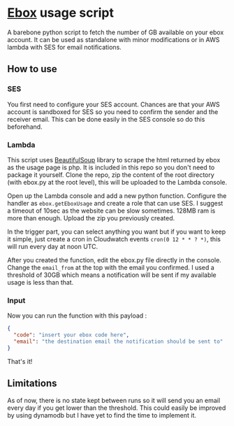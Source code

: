 # [Ebox](http://www.ebox.ca) usage script
A barebone python script to fetch the number of GB available on your ebox account. It can be used as standalone with minor modifications or in AWS lambda with SES for email notifications.

## How to use
### SES
You first need to configure your SES account. Chances are that your AWS account is sandboxed for SES so you need to confirm the sender and the receiver email. This can be done easily in the SES console so do this beforehand.

### Lambda
This script uses [BeautifulSoup](https://www.crummy.com/software/BeautifulSoup/bs4/download/) library to scrape the html returned by ebox as the usage page is php. It is included in this repo so you don't need to package it yourself. Clone the repo, zip the content of the root directory (with ebox.py at the root level), this will be uploaded to the Lambda console.

Open up the Lambda console and add a new python function. Configure the handler as `ebox.getEboxUsage` and create a role that can use SES. I suggest a timeout of 10sec as the website can be slow sometimes. 128MB ram is more than enough. Upload the zip you previously created.

In the trigger part, you can select anything you want but if you want to keep it simple, just create a cron in Cloudwatch events `cron(0 12 * * ? *)`, this will run every day at noon UTC.

After you created the function, edit the ebox.py file directly in the console. Change the `email_from` at the top with the email you confirmed. I used a threshold of 30GB which means a notification will be sent if my available usage is less than that. 

### Input
Now you can run the function with this payload : 
```json
{
  "code": "insert your ebox code here",
  "email": "the destination email the notification should be sent to"
}
```
That's it!

## Limitations
As of now, there is no state kept between runs so it will send you an email every day if you get lower than the threshold. This could easily be improved by using dynamodb but I have yet to find the time to implement it.